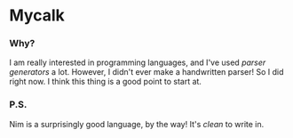 # Mycalk

### Why?
I am really interested in programming languages, and I've used *parser generators*
a lot. However, I didn't ever make a handwritten parser! So I did right now. 
I think this thing is a good point to start at.

### P.S.

Nim is a surprisingly good language, by the way! It's *clean* to write in. 